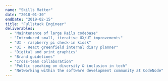 ```yaml
---
name: "Skills Matter"
date: "2018-01-30"
endDate: "2019-02-15"
title: "Fullstack Engineer"
deliverables:
  - "Maintenance of large Rails codebase"
  - "Introduced small, iterative UX/UI improvements"
  - "UI - raspberry pi check-in kiosk"
  - "UI - React greenfield internal diary planner"
  - "Digital and print graphics"
  - "Brand guidelines"
  - "Cross-team collaboration"
  - "Public speaking on diversity & inclusion in tech"
  - "Networking within the software development community at CodeNode"
---
```

